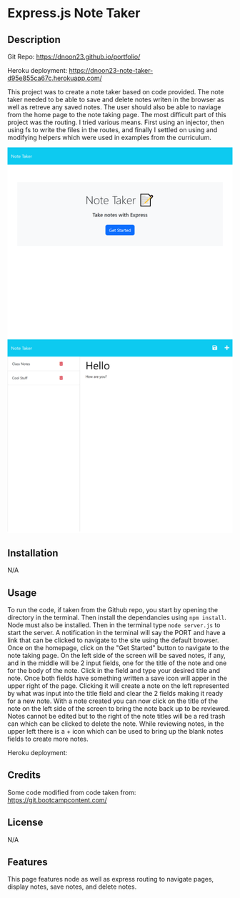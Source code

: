# Express.js Note Taker

## Description

Git Repo: https://dnoon23.github.io/portfolio/ <p>
Heroku deployment: https://dnoon23-note-taker-d95e855ca67c.herokuapp.com/
<p>
This project was to create a note taker based on code provided.  The note taker needed to be able to save and delete notes writen in the browser as well as retreve any saved notes.  The user should also be able to naviage from the home page to the note taking page.  The most difficult part of this project was the routing.  I tried various means.  First using an injector, then using fs to write the files in the routes, and finally I settled on using and modifying helpers which were used in examples from the curriculum.
</p>

![Screenshot](./assets/screenshot.png)
![Screenshot](./assets/screenshot2.png)


## Installation

N/A

## Usage

To run the code, if taken from the Github repo, you start by opening the directory in the terminal.  Then install the dependancies using `npm install`.  Node must also be installed.  Then in the terminal type `node server.js` to start the server.  A notification in the terminal will say the PORT and have a link that can be clicked to navigate to the site using the default browser.  Once on the homepage, click on the "Get Started" button to navigate to the note taking page.  On the left side of the screen will be saved notes, if any, and in the middle will be 2 input fields, one for the title of the note and one for the body of the note.  Click in the field and type your desired title and note.  Once both fields have something written a save icon will apper in the upper right of the page.  Clicking it will create a note on the left represented by what was input into the title field and clear the 2 fields making it ready for a new note.  With a note created you can now click on the title of the note on the left side of the screen to bring the note back up to be reviewed.  Notes cannot be edited but to the right of the note titles will be a red trash can which can be clicked to delete the note.  While reviewing notes, in the upper left there is a + icon which can be used to bring up the blank notes fields to create more notes.

Heroku deployment: 

## Credits

Some code modified from code taken from: 
https://git.bootcampcontent.com/

## License

N/A

## Features

This page features node as well as express routing to navigate pages, display notes, save notes, and delete notes.